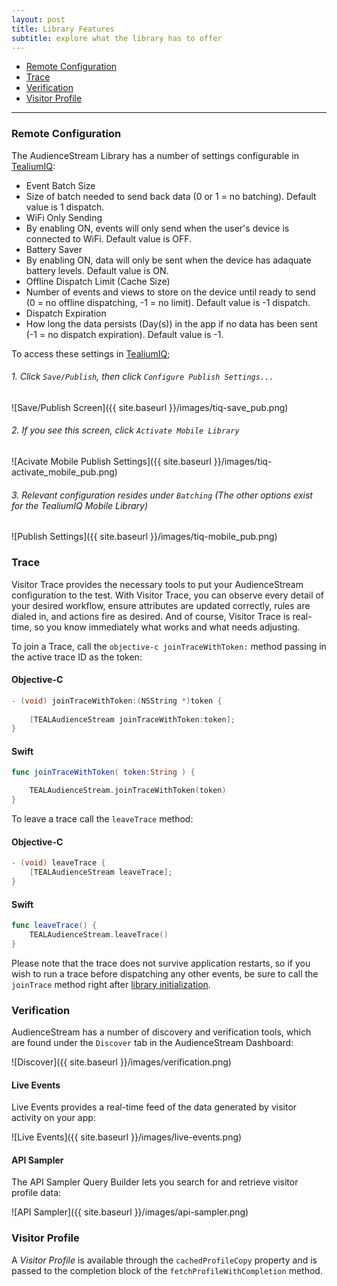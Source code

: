 ```yaml
---
layout: post
title: Library Features
subtitle: explore what the library has to offer
---
```


* [Remote Configuration](features.html#remote-config)
* [Trace](features.html#trace)
* [Verification](features.html#verification)
* [Visitor Profile](features.html#profile)

<hr/>

<!--more-->

### <a id="remote-config"></a>Remote Configuration

The AudienceStream Library has a number of settings configurable in [TealiumIQ](https://my.tealiumiq.com):

* Event Batch Size
 * Size of batch needed to send back data (0 or 1 = no batching). Default value is 1 dispatch.
* WiFi Only Sending
 * By enabling ON, events will only send when the user's device is connected to WiFi. Default value is OFF.
* Battery Saver
 * By enabling ON, data will only be sent when the device has adaquate battery levels. Default value is ON.
* Offline Dispatch Limit (Cache Size)
 * Number of events and views to store on the device until ready to send (0 = no offline dispatching, -1 = no limit). Default value is -1 dispatch.
* Dispatch Expiration
 * How long the data persists (Day(s)) in the app if no data has been sent (-1 = no dispatch expiration). Default value is -1.

To access these settings in [TealiumIQ](https://my.tealiumiq.com); 

###### 1. Click ```Save/Publish```, then click ```Configure Publish Settings...```

![Save/Publish Screen]({{ site.baseurl }}/images/tiq-save_pub.png)

######  2. If you see this screen, click ```Activate Mobile Library```

![Acivate Mobile Publish Settings]({{ site.baseurl }}/images/tiq-activate_mobile_pub.png)

###### 3. Relevant configuration resides under ```Batching``` (The other options exist for the TealiumIQ Mobile Library)

![Publish Settings]({{ site.baseurl }}/images/tiq-mobile_pub.png)

### <a id="trace"></a>Trace 

Visitor Trace provides the necessary tools to put your AudienceStream configuration to the test. With Visitor Trace, you can observe every detail of your desired workflow, ensure attributes are updated correctly, rules are dialed in, and actions fire as desired. And of course, Visitor Trace is real-time, so you know immediately what works and what needs adjusting.

To join a Trace, call the ```objective-c joinTraceWithToken:``` method passing in the active trace ID as the token:
  
#### Objective-C  
```objective-c
- (void) joinTraceWithToken:(NSString *)token {
    
    [TEALAudienceStream joinTraceWithToken:token];
}
```

#### Swift
```swift
func joinTraceWithToken( token:String ) {

    TEALAudienceStream.joinTraceWithToken(token)
}
```

To leave a trace call the ```leaveTrace``` method:

#### Objective-C  
```objective-c
- (void) leaveTrace {
    [TEALAudienceStream leaveTrace];
}
```

#### Swift
```swift
func leaveTrace() {
    TEALAudienceStream.leaveTrace()
}
```

Please note that the trace does not survive application restarts, so if you wish to run a trace before dispatching any other events, be sure to call the ```joinTrace``` method right after [library initialization](getting-started.html#enable).

### <a id="verification"></a>Verification

AudienceStream has a number of discovery and verification tools, which are found under the ```Discover``` tab in the AudienceStream Dashboard:

![Discover]({{ site.baseurl }}/images/verification.png)

#### Live Events

Live Events provides a real-time feed of the data generated by visitor activity on your app: 

![Live Events]({{ site.baseurl }}/images/live-events.png)

#### API Sampler

The API Sampler Query Builder lets you search for and retrieve visitor profile data:

![API Sampler]({{ site.baseurl }}/images/api-sampler.png)

### <a id="profile"></a>Visitor Profile

A *Visitor Profile* is available through the ```cachedProfileCopy``` property and is passed to the completion block of the ```fetchProfileWithCompletion``` method.  

